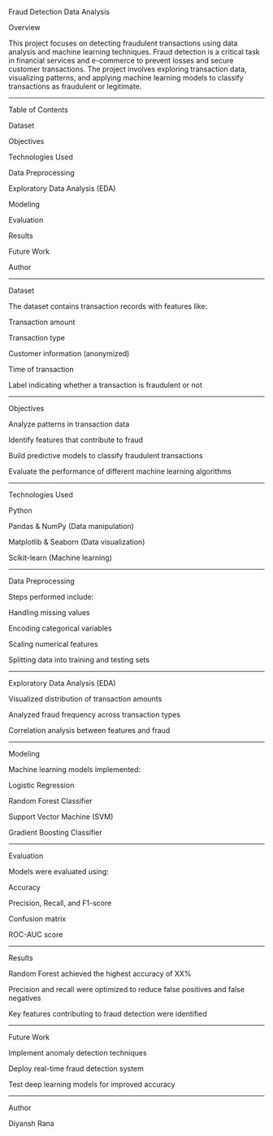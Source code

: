 Fraud Detection Data Analysis

Overview

This project focuses on detecting fraudulent transactions using data analysis and machine learning techniques. Fraud detection is a critical task in financial services and e-commerce to prevent losses and secure customer transactions. The project involves exploring transaction data, visualizing patterns, and applying machine learning models to classify transactions as fraudulent or legitimate.

---

Table of Contents

Dataset

Objectives

Technologies Used

Data Preprocessing

Exploratory Data Analysis (EDA)

Modeling

Evaluation

Results

Future Work

Author

---

Dataset

The dataset contains transaction records with features like:

Transaction amount

Transaction type

Customer information (anonymized)

Time of transaction

Label indicating whether a transaction is fraudulent or not

---

Objectives

Analyze patterns in transaction data

Identify features that contribute to fraud

Build predictive models to classify fraudulent transactions

Evaluate the performance of different machine learning algorithms

---

Technologies Used

Python

Pandas & NumPy (Data manipulation)

Matplotlib & Seaborn (Data visualization)

Scikit-learn (Machine learning)

---

Data Preprocessing

Steps performed include:

Handling missing values

Encoding categorical variables

Scaling numerical features

Splitting data into training and testing sets

---

Exploratory Data Analysis (EDA)

Visualized distribution of transaction amounts

Analyzed fraud frequency across transaction types

Correlation analysis between features and fraud

---

Modeling

Machine learning models implemented:

Logistic Regression

Random Forest Classifier

Support Vector Machine (SVM)

Gradient Boosting Classifier

---

Evaluation

Models were evaluated using:

Accuracy

Precision, Recall, and F1-score

Confusion matrix

ROC-AUC score

---

Results

Random Forest achieved the highest accuracy of XX%

Precision and recall were optimized to reduce false positives and false negatives

Key features contributing to fraud detection were identified

---

Future Work

Implement anomaly detection techniques

Deploy real-time fraud detection system

Test deep learning models for improved accuracy

---

Author

Diyansh Rana
